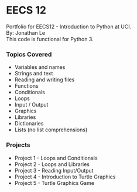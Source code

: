  # EECS 12
Portfolio for EECS12 - Introduction to Python at UCI.
<br />
By: Jonathan Le
<br />
This code is functional for Python 3.

### Topics Covered
- Variables and names
- Strings and text
- Reading and writing files
- Functions
- Conditionals
- Loops
- Input / Output
- Graphics
- Libraries
- Dictionaries
- Lists (no list comprehensions)

### Projects
- Project 1 - Loops and Conditionals
- Project 2 - Loops and Libraries
- Project 3 - Reading Input/Output
- Project 4 - Introduction to Turtle Graphics
- Project 5 - Turtle Graphics Game
